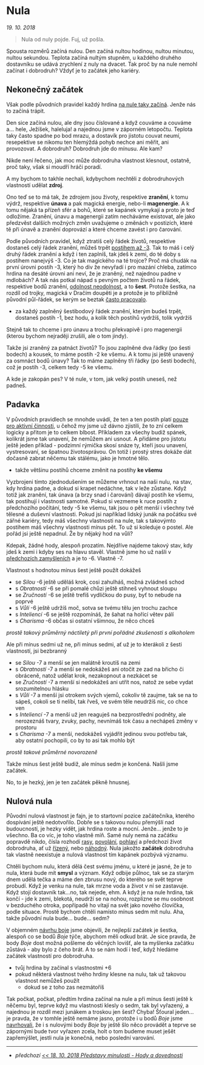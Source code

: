 # Nula

*19. 10. 2018*

> Nula od nuly pojde. Fuj, už pošla.

Spousta rozměrů začíná nulou. Den začíná nultou hodinou, nultou minutou, nultou sekundou. Teplota začíná nultým stupněm, u každého druhého dostavníku se udává zrychlení z nuly na dvacet. Tak proč by na nule nemohl začínat i dobrodruh? Vždyť je to začátek jeho kariéry.

## Nekonečný začátek

Však podle původních pravidel každý hrdina [na nule taky začíná](https://pph.drdplus.info/?version=1.0&trial=1#tabulka_ras). Jenže nás to začíná trápit.

Den sice začíná nulou, ale dny jsou číslované a když couváme a couváme a... hele, Ježíšek, haleluja! a najednou jsme v záporném letopočtu. Teplota taky často spadne po bod mrazu, a dostavík pro jistotu couvat neumí, resepektive se nikomu ten hlemýždá pohyb nechce ani měřit, ani provozovat. A dobrodruh? Dobrodruh jde do mínusu. Ale kam?

Nikde není řečeno, jak moc může dobrodruha vlastnost klesnout, ostatně, proč taky, však si moudří hráči poradí.

A my bychom to takhle nechali, kdybychom nechtěli z dobrodruhových vlastností udělat **zdroj**.

Ono teď se to má tak, že zdrojem jsou životy, respektive **zranění**, k tomu výdrž, respektive **únava** a pak magická energie, nebo-li **magenergie**. A k tomu nějaká ta přízeň sfér a bohů, které se kapánek vymykají a proto je teď odložíme.
Zranění, únavu a magenergii zatím necháváme existovat, ale jako předzvěst dalších možných změn uvažujeme o změnách v postizích, které tě při únavě a zranění doprovází a které chceme zavést i pro čarování.

Podle původních pravidel, když ztratíš celý řádek životů, respektive dostaneš celý řádek zranění, můžeš trpět [postihem až -3](https://pph.drdplus.info/?version=1.0&trial=1#postih_za_zraneni). Tak to máš i celý druhý řádek zranění a když i ten zaplníš, tak jdeš k zemi, do té doby s postihem nanejvýš -3. Co je tak magického na té trojce? Proč má chudák na první úrovni postih -3, který ho div že nevyřadí i pro mazání chleba, zatímco hrdina na desáté úrovni ani neví, že je zraněný, než najednou padne v mdlobách?
A tak nás potkal nápad s pevným počtem životů na řádek, respektive bodů zranění, [odolnost neodolnost](https://pph.drdplus.info/?version=1.0&trial=1#radky_mrizky), a to **šest**. Protože šestka, na rozdíl od trojky, magická v Dračím doupěti je a protože je to přibližně původní půl-řádek, se kerým se beztak [často pracovalo](https://pph.drdplus.info/?version=1.0&trial=1#stredne_tezke_zraneni_do_ruky_alespon_12_radku_mene_nez_1_radek).

- za každý zaplněný šestibodový řádek zranění, kterým budeš trpět, dostaneš postih -1, bez hodu, a kolik těch postihů vydržíš, tolik vydržíš

Stejně tak to chceme i pro únavu a trochu překvapivě i pro magenergii (kterou bychom nejraději zrušili, ale o tom jindy).

Takže jsi zraněný za patnáct životů? To jsou zaplněné dva řádky (po šesti bodech) a kousek, to máme postih -2 ke všemu. A k tomu jsi ještě unavený za osmnáct bodů únavy? Tak to máme zaplněny tři řádky (po šesti bodech), což je postih -3, celkem tedy -5 ke všemu.

A kde je zakopán pes? V té nule, v tom, jak velký postih uneseš, než padneš.

## Padavka

V původních pravidlech se mnohde uvádí, že ten a ten postih platí [pouze pro aktivní činnosti](https://pph.drdplus.info/?version=1.0&trial=1#postih_za_unavu), u čehož my jsme už dávno zjistili, že to zní celkem logicky a přitom je to celkem blbost. Příkladem za všechy budiž spánek, kolikrát jsme tak unavení, že nemůžem ani usnout. A přidáme pro jistotu ještě jeden příklad - podzimní rýmička skosí snáze ty, kteří jsou unavení, vystresovaní, se špatnou životosprávou. On totiž i prostý stres dokáže dát dočasně zabrat něčemu tak stálému, jako je hmotné tělo.

- takže většinu postihů chceme změnit na postihy **ke všemu**

Vyzbrojeni tímto zjednodušením se můžeme vrhnout na naši nulu, na stav, kdy hrdina padne, a dokud si krapet nedáchne, tak v leže zůstane.
Když totiž jak zranění, tak únava (a brzy snad i čarování) dávají postih ke všemu, tak postihují i vlastnosti samotné. Pokud si vezmeme k ruce postih z předchozího počítání, tedy -5 ke všemu, tak jsou o pět menší i všechny tvé tělesné a duševní vlastnosti. Pokud jsi například lidský junák na počátku své zářné kariéry, tedy máš všechny vlastnosti na nule, tak s takovýmto postihem máš všechny vlastnosti mínus pět. To už si koleduje o postel. Ale pořád jsi ještě nepadnul. Že by nějaký hod na vůli?

Kdepak, žádné hody, alespoň prozatím. Nejdříve najdeme takový stav, kdy jdeš k zemi i kdyby ses na hlavu stavěl. Vlastně jsme ho už našli v [předchozích zamyšleních](2018-08-10-boj.md) a je to -6. Vlastně -7.

Vlastnost s hodnotou mínus šest ještě použít dokážeš

- se *Silou* -6 ještě uděláš krok, cosi zahulháš, možná zvládneš schod
- s *Obratností* -6 se při pomalé chůzi ještě stihneš vyhnout sloupu
- se *Zručností* -6 se ještě trefíš vydličkou do pusy, byť to nebude na poprvé 
- s *Vůlí* -6 ještě udržíš moč, sotva se tvému tělu jen trochu zachce 
- s *Inteliencí* -6 se ještě rozpomínáš, že šahat na hořící větev pálí 
- s *Charisma* -6 občas si ostatní všimnou, že něco chceš

*prostě takový průměrný náctiletý při první pořádné zkušenosti s alkoholem*

Ale při mínus sedmi už ne, při mínus sedmi, ať už je to kterákoli z šesti vlastností, jsi bezbranný

- se *Silou* -7 a menší se jen malátně kroutíš na zemi
- s *Obratností* -7 a menší se nedokážeš ani otočit ze zad na břicho či obráceně, natož udělat krok, nezakopnout a nezkácet se
- se *Zručností* -7 a menší si nedokážeš ani utřít nos, natož ze sebe vydat srozumitelnou hlásku 
- s *Vůlí* -7 a menší jsi otrokem svých vjemů, cokoliv tě zaujme, tak se na to sápeš, cokoli se ti nelíbí, tak řveš, ve svém těle neudržíš nic, co chce ven
- s *Inteliencí* -7 a menší už jen reaguješ na bezprostřední podněty, ale nerozeznáš tvary, zvuky, pachy, nevnímáš tok času a nechápeš změny v prostoru
- s *Charisma* -7 a menší, nedokážeš vyjádřit jedinou svou potřebu tak, aby ostatní pochopili, co by to asi tak mohlo být

*prostě takové průměrné novorozeně*

Takže mínus šest ještě budiž, ale mínus sedm je končená. Našli jsme začátek.

No, to je hezký, jen je ten začátek pěkně hnusnej.

## Nulová nula

Původní nulová vlastnost je fajn, je to startovní pozice začátečníka, kterého dospívání ještě nedotvořilo. Dobře se s takovou nulou přemýšlí nad budoucností, je hezky vidět, jak hrdina roste a mocní. Jenže... jenže to je všechno. Ba co víc, je toho vlastně míň. Samé nuly nemá na začátku popravdě nikdo, čísla rozhodí [rasy](http://pph.drdplus.loc:88/#tabulka_ras), [povolání](http://pph.drdplus.loc:88/#tabulka_povolani), [pohlaví](http://pph.drdplus.loc:88/#tabulka_pohlavi) a předchozí život dobrodruha, ať už [řízený](http://pph.drdplus.loc:88/#tabulka_rozhodnuti_hrace), nebo [náhodný](http://pph.drdplus.loc:88/#tabulka_vlivu_nahody). Nula jakožto **začátek** dobrodruha tak vlastně neexistuje a nulová vlastnost tím kapánek pozbývá významu.

Chtěli bychom nulu, která dělá čest svému jménu, u které je jasné, že je to nula, která bude mít **smysl** a význam. Když odbije půlnoc, tak se za starým dnem udělá tečka a máme den zbrusu nový, do kterého se svět teprve probudí. Když je venku na nule, tak mrzne voda a život v ní se zastavuje. Když stojí dostavník tak...no, tak nejede, ehm. A když je na nule hrdina, tak končí - jde k zemi, blekotá, neudrží se na nohou, rozplizne se mu osobnost v bezduchého otroka, popřípadě ho vítají na svět jako nového človíčka, podle situace.
Prostě bychom chtěli namísto mínus sedm mít nulu. Aha, takže původní nula bude... bude... sedm?

V objemném [návrhu boje](2018-08-10-boj.md) jsme objevili, že nejlepší začátek je šestka, alespoň co se bodů *Boje* týče, abychom měli odkud brát. Je sice pravda, že body *Boje* dost možná pošleme do věčných lovišť, ale ta myšlenka začátku zůstává - aby bylo z čeho brát. A to se nám hodí i teď, když hledáme začátek vlastností pro dobrodruha.

- tvůj hrdina by začínal s vlastnostmi +6
- pokud některá vlastnost tvého hrdiny klesne na nulu, tak už takovou vlastnost nemůžeš použít
    - dokud se z toho zas nezmátoříš
    
Tak počkat, počkat, předtím hrdina začínal na nule a při mínus šesti ještě k něčemu byl, teprve když mu vlastnosti klesly o sedm, tak byl vyřazený, a najednou je rozdíl mezi junákem a troskou jen šest? Chyba!
Šťoural jeden... je pravda, že v tomhle ještě nemáme jasno, protože i u bodů *Boje* jsme [navrhovali](2018-08-10-boj.md), že i s nulovými body *Boje* by ještě šlo něco provádět a teprve se zápornými bude tvor vyřazen zcela, holt o tom budeme muset ješět zapřemýšlet, jestli nula je konečná, nebo poslední varování.

---

- *předchozí [<< 18. 10. 2018 Představy minulosti - *Hody a dovednosti*](2018-10-18-predstavy_minulosti_hody_a_dovednosti.md)*
